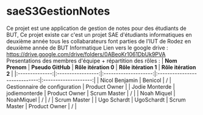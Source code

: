 # saeS3GestionNotes
Ce projet est une application de gestion de notes pour des étudiants de BUT,
Ce projet existe car c'est un projet SAE d'étudiants informatiques en deuxième année
tous les collabarateurs font parties de l'IUT de Rodez en deuxième année de BUT Informatique
Lien vers le google drive : https://drive.google.com/drive/folders/0ABeoKr1061DbUk9PVA
Presentations des membres d'équipe + répartition des rôles : 
| **Nom Prenom** | **Pseudo GitHub** | **Rôle itération 0** |      **Rôle itération 1**     | **Rôle itération 2** |
|:--------------:|:-----------------:|:--------------------:|:-----------------------------:|:--------------------:|
| Nicol Benjamin |      Benicol      |           /          | Gestionnaire de configuration |     Product Owner    |
| Jodie Monterde |   jodiemonterde   |     Product Owner    |          Scrum Master         |           /          |
|   Noah Miquel  |     NoahMiquel    |           /          |               /               |     Scrum Master     |
|   Ugo Schardt  |     UgoSchardt    |     Scrum Master     |         Product Owner         |           /          |
